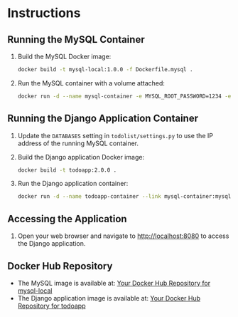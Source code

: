 # Instructions

## Running the MySQL Container

1. Build the MySQL Docker image:
    ```sh
    docker build -t mysql-local:1.0.0 -f Dockerfile.mysql .
    ```

2. Run the MySQL container with a volume attached:
    ```sh
    docker run -d --name mysql-container -e MYSQL_ROOT_PASSWORD=1234 -e MYSQL_DATABASE=app_db -e MYSQL_USER=app_user -e MYSQL_PASSWORD=1234 -v mysql_data:/var/lib/mysql -p 3306:3306 mysql-local:1.0.0
    ```

## Running the Django Application Container

1. Update the `DATABASES` setting in `todolist/settings.py` to use the IP address of the running MySQL container.

2. Build the Django application Docker image:
    ```sh
    docker build -t todoapp:2.0.0 .
    ```

3. Run the Django application container:
    ```sh
    docker run -d --name todoapp-container --link mysql-container:mysql -p 8080:8080 todoapp:2.0.0
    ```

## Accessing the Application

1. Open your web browser and navigate to [http://localhost:8080](http://localhost:8080) to access the Django application.

## Docker Hub Repository

- The MySQL image is available at: [Your Docker Hub Repository for mysql-local](https://hub.docker.com/repository/docker/semorgana/mysql-local/general)
- The Django application image is available at: [Your Docker Hub Repository for todoapp](https://hub.docker.com/repository/docker/semorgana/todoapp/general)